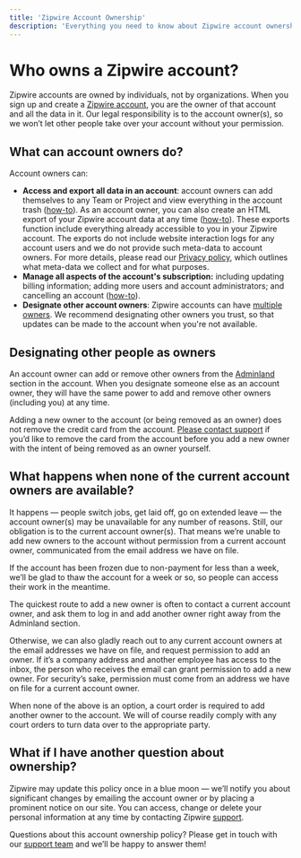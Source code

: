 ```yaml
---
title: 'Zipwire Account Ownership'
description: 'Everything you need to know about Zipwire account ownership.'
---
```


[home]: /
[help-owners]: https://zipwire.io/help/3/guides/account/ownership
[help-adminland]: https://zipwire.io/help/3/guides/account/adminland
[support]: https://zipwire.io/support
[support-email]: mailto:support@zipwire.io

# Who owns a Zipwire account?

Zipwire accounts are owned by individuals, not by organizations. When you sign up and create a [Zipwire account][home], you are the owner of that account and all the data in it. Our legal responsibility is to the account owner(s), so we won’t let other people take over your account without your permission.

## What can account owners do?

Account owners can:

- **Access and export all data in an account**: account owners can add themselves to any Team or Project and view everything in the account trash ([how-to](https://3.zipwire-help.com/article/100-owner-actions)). As an account owner, you can also create an HTML export of your Zipwire account data at any time ([how-to](https://3.zipwire-help.com/article/150-export-your-zipwire-data)). These exports function include everything already accessible to you in your Zipwire account. The exports do not include website interaction logs for any account users and we do not provide such meta-data to account owners. For more details, please read our [Privacy policy](../privacy/index.md), which outlines what meta-data we collect and for what purposes.
- **Manage all aspects of the account's subscription:** including updating billing information; adding more users and account administrators; and cancelling an account ([how-to](https://3.zipwire-help.com/category/94-account-billing)).
- **Designate other account owners**: Zipwire accounts can have [multiple owners][help-owners]. We recommend designating other owners you trust, so that updates can be made to the account when you're not available.

## Designating other people as owners

An account owner can add or remove other owners from the [Adminland][help-adminland] section in the account. When you designate someone else as an account owner, they will have the same power to add and remove other owners (including you) at any time.

Adding a new owner to the account (or being removed as an owner) does not remove the credit card from the account. [Please contact support][support] if you’d like to remove the card from the account before you add a new owner with the intent of being removed as an owner yourself.

## What happens when none of the current account owners are available?

It happens — people switch jobs, get laid off, go on extended leave — the account owner(s) may be unavailable for any number of reasons. Still, our obligation is to the current account owner(s). That means we’re unable to add new owners to the account without permission from a current account owner, communicated from the email address we have on file.

If the account has been frozen due to non-payment for less than a week, we’ll be glad to thaw the account for a week or so, so people can access their work in the meantime.

The quickest route to add a new owner is often to contact a current account owner, and ask them to log in and add another owner right away from the Adminland section.

Otherwise, we can also gladly reach out to any current account owners at the email addresses we have on file, and request permission to add an owner. If it’s a company address and another employee has access to the inbox, the person who receives the email can grant permission to add a new owner. For security’s sake, permission must come from an address we have on file for a current account owner.

When none of the above is an option, a court order is required to add another owner to the account. We will of course readily comply with any court orders to turn data over to the appropriate party.

## What if I have another question about ownership?

Zipwire may update this policy once in a blue moon — we’ll notify you about significant changes by emailing the account owner or by placing a prominent notice on our site. You can access, change or delete your personal information at any time by contacting Zipwire [support][support].

Questions about this account ownership policy? Please get in touch with our [support team][support] and we’ll be happy to answer them!
